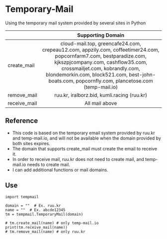 # Temporary-Mail
Using the temporary mail system provided by several sites in Python

||Supporting Domain|
|:---|:---:|
|create_mail|cloud-mail.top, greencafe24.com, crepeau12.com, appzily.com, coffeetimer24.com, popcornfarm7.com, bestparadize.com, kjkszpjcompany.com, cashflow35.com, crossmailjet.com, kobrandly.com, blondemorkin.com, block521.com, best-john-boats.com, popcornfly.com, plancetose.com (temp-mail.io)|
|remove_mail|ruu.kr, iralborz.bid, kumli.racing (ruu.kr)|
|receive_mail|All mail above|


## Reference
- This code is based on the temporary email system provided by ruu.kr and temp-mail.io, and will not be available when the domain provided by both sites expires.
- The domain that supports create_mail must create the email to receive it.
- In order to receive mail, ruu.kr does not need to create mail, and temp-mail.io needs to create mail.
- I can add additional functions or mail domains.


## Use
```
import tempmail

domain = ""  # Ex. ruu.kr
name = ""  # Ex. abcde12345
tm = tempmail.TemporaryMail(domain)

# tm.create_mail(name) # only temp-mail.io
print(tm.receive_mail(name))
# tm.remove_mail(name) # only ruu.kr
```
